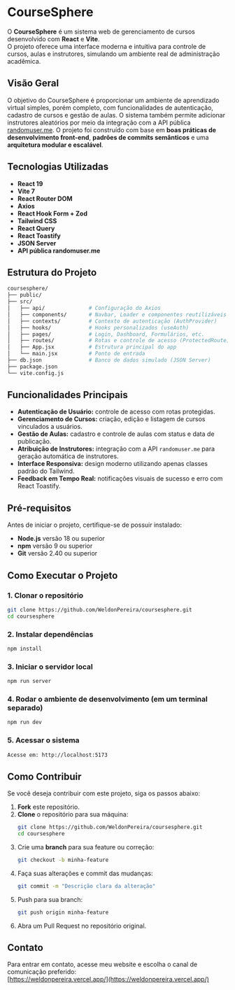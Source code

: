 # CourseSphere

O **CourseSphere** é um sistema web de gerenciamento de cursos desenvolvido com **React** e **Vite**.  
O projeto oferece uma interface moderna e intuitiva para controle de cursos, aulas e instrutores, simulando um ambiente real de administração acadêmica.


## Visão Geral

O objetivo do CourseSphere é proporcionar um ambiente de aprendizado virtual simples, porém completo, com funcionalidades de autenticação, cadastro de cursos e gestão de aulas. O sistema também permite adicionar instrutores aleatórios por meio da integração com a API pública [randomuser.me](https://randomuser.me/). O projeto foi construído com base em **boas práticas de desenvolvimento front-end**, **padrões de commits semânticos** e uma **arquitetura modular e escalável**.

## Tecnologias Utilizadas

- **React 19**
- **Vite 7**
- **React Router DOM**
- **Axios**
- **React Hook Form + Zod**
- **Tailwind CSS**
- **React Query**
- **React Toastify**
- **JSON Server**
- **API pública randomuser.me**

## Estrutura do Projeto
```bash
coursesphere/
├── public/
├── src/
│   ├── api/              # Configuração do Axios
│   ├── components/       # Navbar, Loader e componentes reutilizáveis
│   ├── contexts/         # Contexto de autenticação (AuthProvider)
│   ├── hooks/            # Hooks personalizados (useAuth)
│   ├── pages/            # Login, Dashboard, Formulários, etc.
│   ├── routes/           # Rotas e controle de acesso (ProtectedRoute)
│   ├── App.jsx           # Estrutura principal do app
│   └── main.jsx          # Ponto de entrada
├── db.json               # Banco de dados simulado (JSON Server)
├── package.json
└── vite.config.js
```


## Funcionalidades Principais

- **Autenticação de Usuário:** controle de acesso com rotas protegidas.  
- **Gerenciamento de Cursos:** criação, edição e listagem de cursos vinculados a usuários.  
- **Gestão de Aulas:** cadastro e controle de aulas com status e data de publicação.  
- **Atribuição de Instrutores:** integração com a API `randomuser.me` para geração automática de instrutores.  
- **Interface Responsiva:** design moderno utilizando apenas classes padrão do Tailwind.  
- **Feedback em Tempo Real:** notificações visuais de sucesso e erro com React Toastify.

## Pré-requisitos

Antes de iniciar o projeto, certifique-se de possuir instalado:

- **Node.js** versão 18 ou superior  
- **npm** versão 9 ou superior  
- **Git** versão 2.40 ou superior 

## Como Executar o Projeto

### 1. Clonar o repositório
```bash
git clone https://github.com/WeldonPereira/coursesphere.git
cd coursesphere
```
### 2. Instalar dependências
```bash
npm install
```
### 3. Iniciar o servidor local 
```bash
npm run server
```
### 4. Rodar o ambiente de desenvolvimento (em um terminal separado)
```bash
npm run dev
```
### 5. Acessar o sistema
```bash
Acesse em: http://localhost:5173
```
## Como Contribuir

Se você deseja contribuir com este projeto, siga os passos abaixo:

1. **Fork** este repositório.  
2. **Clone** o repositório para sua máquina:
   ```bash
   git clone https://github.com/WeldonPereira/coursesphere.git
   cd coursesphere
   ```
3. Crie uma **branch** para sua feature ou correção:
   ```bash
   git checkout -b minha-feature
   ```
4. Faça suas alterações e commit das mudanças:
   ```bash
   git commit -m "Descrição clara da alteração"
   ```
5. Push para sua branch:
   ```bash
   git push origin minha-feature
   ```
6. Abra um Pull Request no repositório original.

## Contato

Para entrar em contato, acesse meu website e escolha o canal de comunicação preferido:  
[https://weldonpereira.vercel.app/](https://weldonpereira.vercel.app/)
